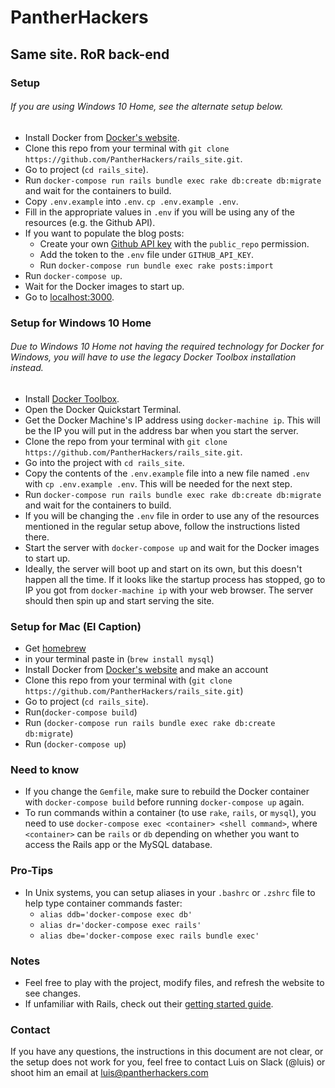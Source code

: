 # PantherHackers
## Same site. RoR back-end

### Setup
###### If you are using Windows 10 Home, see the alternate setup below.

- Install Docker from [Docker's website](https://www.docker.com/products/docker).
- Clone this repo from your terminal with `git clone https://github.com/PantherHackers/rails_site.git`.
- Go to project (`cd rails_site`).
- Run `docker-compose run rails bundle exec rake db:create db:migrate` and wait for the containers to build.
- Copy `.env.example` into `.env`. `cp .env.example .env`.
- Fill in the appropriate values in `.env` if you will be using any of the resources (e.g. the Github API).
- If you want to populate the blog posts:
  - Create your own [Github API key](https://github.com/blog/1509-personal-api-tokens) with the `public_repo` permission.
  - Add the token to the `.env` file under `GITHUB_API_KEY`.
  - Run `docker-compose run bundle exec rake posts:import`
- Run `docker-compose up`.
- Wait for the Docker images to start up.
- Go to [localhost:3000](http://localhost:3000).

### Setup for Windows 10 Home
###### Due to Windows 10 Home not having the required technology for Docker for Windows, you will have to use the legacy Docker Toolbox installation instead.

- Install [Docker Toolbox](https://docs.docker.com/toolbox/overview/).
- Open the Docker Quickstart Terminal.
- Get the Docker Machine's IP address using `docker-machine ip`. This will be the IP you will put in the address bar when you start the server.
- Clone the repo from your terminal with `git clone https://github.com/PantherHackers/rails_site.git`.
- Go into the project with `cd rails_site`.
- Copy the contents of the `.env.example` file into a new file named `.env` with `cp .env.example .env`. This will be needed for the next step.
- Run `docker-compose run rails bundle exec rake db:create db:migrate` and wait for the containers to build.
- If you will be changing the `.env` file in order to use any of the resources mentioned in the regular setup above, follow the instructions listed there.
- Start the server with `docker-compose up` and wait for the Docker images to start up.
- Ideally, the server will boot up and start on its own, but this doesn't happen all the time. If it looks like the startup process has stopped, go to IP you got from `docker-machine ip` with your web browser. The server should then spin up and start serving the site.

### Setup for Mac (El Caption)
- Get [homebrew](https://brew.sh/)
- in your terminal paste in (`brew install mysql`)
- Install Docker from [Docker's website](https://www.docker.com/products/docker) and make an account
- Clone this repo from your terminal with (`git clone https://github.com/PantherHackers/rails_site.git`)
- Go to project (`cd rails_site`).
- Run(`docker-compose build`)
- Run (`docker-compose run rails bundle exec rake db:create db:migrate`)
- Run (`docker-compose up`)


### Need to know

- If you change the `Gemfile`, make sure to rebuild the Docker container with `docker-compose build` before running `docker-compose up` again.
- To run commands within a container (to use `rake`, `rails`, or `mysql`), you need to use `docker-compose exec <container> <shell command>`, where `<container>` can be `rails` or `db` depending on whether you want to access the Rails app or the MySQL database.

### Pro-Tips

- In Unix systems, you can setup aliases in your `.bashrc` or `.zshrc` file to help type container commands faster:
  - `alias ddb='docker-compose exec db'`
  - `alias dr='docker-compose exec rails'`
  - `alias dbe='docker-compose exec rails bundle exec'`

### Notes

- Feel free to play with the project, modify files, and refresh the website to see changes.
- If unfamiliar with Rails, check out their [getting started guide](http://guides.rubyonrails.org/getting_started.html).

### Contact
If you have any questions, the instructions in this document are not clear, or the setup does not work for you, feel free to contact Luis on Slack (@luis) or shoot him an email at [luis@pantherhackers.com](mailto:luis@pantherhackers.com)
